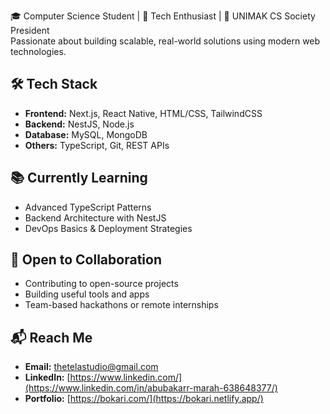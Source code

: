 🎓 Computer Science Student | 🧠 Tech Enthusiast | 💼 UNIMAK CS Society President  
Passionate about building scalable, real-world solutions using modern web technologies.

## 🛠️ Tech Stack
- **Frontend:** Next.js, React Native, HTML/CSS, TailwindCSS  
- **Backend:** NestJS, Node.js  
- **Database:** MySQL, MongoDB  
- **Others:** TypeScript, Git, REST APIs  

## 📚 Currently Learning
- Advanced TypeScript Patterns  
- Backend Architecture with NestJS  
- DevOps Basics & Deployment Strategies

## 🤝 Open to Collaboration
- Contributing to open-source projects  
- Building useful tools and apps  
- Team-based hackathons or remote internships

## 📬 Reach Me
- **Email:** [thetelastudio@gmail.com](mailto:thetelastudio@gmail.com)  
- **LinkedIn:** [https://www.linkedin.com/](https://www.linkedin.com/in/abubakarr-marah-638648377/)
- **Portfolio:** [https://bokari.com/](https://bokari.netlify.app/)
